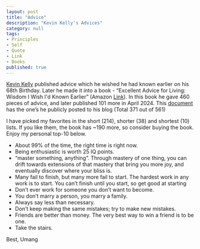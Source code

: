 ```yaml
---
layout: post
title: "Advice"
description: "Kevin Kelly's Advices"
category: null
tags: 
- Principles
- Self
- Quote
- Link
- Books
published: true 
---
```

[Kevin Kelly](https://kk.org/) published advice which he wished he had known earlier on his 68th Birthday. Later he made it into a book - “Excellent Advice for Living: Wisdom I Wish I'd Known Earlier” (Amazon [Link](https://amzn.to/43bFzai)). In this book he gave 460 pieces of advice, and later published 101 more in April 2024. This [document](https://docs.google.com/document/d/e/2PACX-1vQVxQEZz46N5Rs_WUGuACxaZ5P21WkvUor3LZPi5SqExv3ZNh7OfaASEO9C0Px2jQU-IEboyIqLO-tm/pub) has the one’s he publicly posted to his blog (Total 371 out of 561)

I have picked my favorites in the short (214), shorter (38) and shortest (10) lists. If you like them, the book has ~190 more, so consider buying the book. Enjoy my personal top-10 below. 

- About 99% of the time, the right time is right now.
- Being enthusiastic is worth 25 IQ points.
- “master something, anything”. Through mastery of one thing, you can drift towards extensions of that mastery that bring you more joy, and eventually discover where your bliss is.
- Many fail to finish, but many more fail to start. The hardest work in any work is to start. You can’t finish until you start, so get good at starting
- Don’t ever work for someone you don’t want to become.
- You don’t marry a person, you marry a family.
- Always say less than necessary.
- Don’t keep making the same mistakes; try to make new mistakes.
- Friends are better than money. The very best way to win a friend is to be one.
- Take the stairs.

Best, Umang

